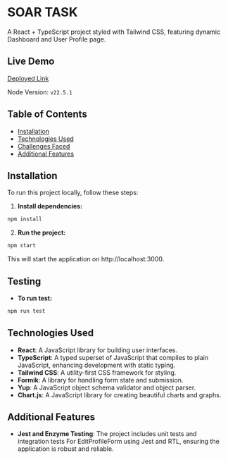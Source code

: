 # SOAR TASK

A React + TypeScript project styled with Tailwind CSS, featuring dynamic Dashboard and User Profile page.

## Live Demo

[Deployed Link](https://soar-frontend.vercel.app/)

Node Version: `v22.5.1`

## Table of Contents

- [Installation](#installation)
- [Technologies Used](#technologies-used)
- [Challenges Faced](#challenges-faced)
- [Additional Features](#additional-features)

## Installation

To run this project locally, follow these steps:

1. **Install dependencies:**

```bash
npm install
```

2. **Run the project:**

```bash
npm start
```

This will start the application on http://localhost:3000.

## Testing

- **To run test:**

```bash
npm run test
```

## Technologies Used

- **React**: A JavaScript library for building user interfaces.
- **TypeScript**: A typed superset of JavaScript that compiles to plain JavaScript, enhancing development with static typing.
- **Tailwind CSS**: A utility-first CSS framework for styling.
- **Formik**: A library for handling form state and submission.
- **Yup**: A JavaScript object schema validator and object parser.
- **Chart.js**: A JavaScript library for creating beautiful charts and graphs.

## Additional Features

- **Jest and Enzyme Testing**: The project includes unit tests and integration tests For EditProfileForm using Jest and RTL, ensuring the application is robust and reliable.
